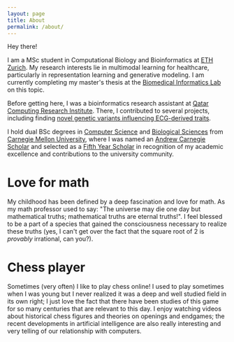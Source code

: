 ```yaml
---
layout: page
title: About
permalink: /about/
---
```


Hey there!

I am a MSc student in Computational Biology and Bioinformatics at [ETH Zurich](https://ethz.ch/).
My research interests lie in multimodal learning for healthcare, particularly in representation learning and generative modeling.
I am currently completing my master's thesis at the [Biomedical Informatics Lab](https://bmi.inf.ethz.ch) on this topic.

Before getting here, I was a bioinformatics research assistant at [Qatar
Computing Research Institute](https://www.hbku.edu.qa/en/qcri). There, I contributed to several projects,
including finding [novel genetic variants influencing ECG-derived traits](https://doi.org/10.1161/JAHA.124.038341).

I hold dual BSc degrees in [Computer Science](https://cs.cmu.edu) and
[Biological Sciences](https://cmu.edu/mcs) from [Carnegie Mellon
University](https://cmu.edu), where I was named an [Andrew Carnegie
Scholar](https://www.cmu.edu/engage/give/donor-recognition/andrew-carnegie-society/acs-scholars)
and selected as a [Fifth Year
Scholar](https://www.cmu.edu/student-affairs/get-involved/fifth-year/index.html)
in recognition of my academic excellence and contributions to the university
community.


# Love for math
My childhood has been defined by a deep fascination and
love for math. As my math professor used to say: "The universe may die one day
but mathematical truths; mathematical truths are eternal truths!". I feel
blessed to be a part of a species that gained the consciousness necessary to
realize these truths (yes, I can't get over the fact that the square root of 2
is _provably_ irrational, can you?).


# Chess player
Sometimes (very often) I like to play chess online! I used to play sometimes
when I was young but I never realized it was a deep and well studied field in
its own right; I just love the fact that there have been studies of this game
for so many centuries that are relevant to this day. I enjoy watching videos
about historical chess figures and theories on openings and endgames; the
recent developments in artificial intelligence are also really interesting and
very telling of our relationship with computers.
